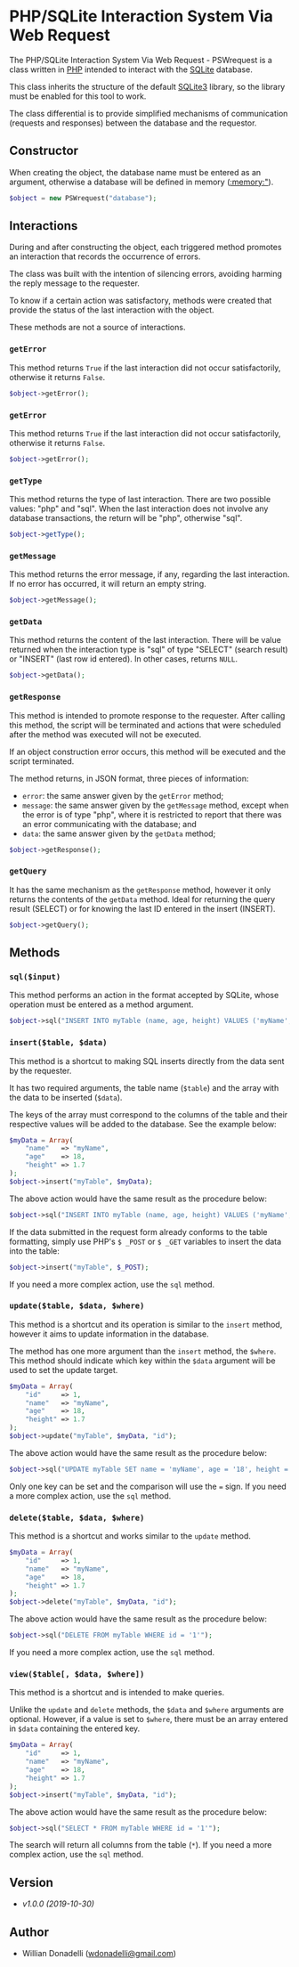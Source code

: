 # PHP/SQLite Interaction System Via Web Request

The PHP/SQLite Interaction System Via Web Request - PSWrequest is a class written in [PHP](https://www.php.net/) intended to interact with the [SQLite](https://www.sqlite.org/) database.

This class inherits the structure of the default [SQLite3](https://www.php.net/manual/pt_BR/book.sqlite3.php) library, so the library must be enabled for this tool to work.

The class differential is to provide simplified mechanisms of communication (requests and responses) between the database and the requestor.

## Constructor

When creating the object, the database name must be entered as an argument, otherwise a database will be defined in memory ([:memory:"](https://www.sqlite.org/inmemorydb.html)).

```php
$object = new PSWrequest("database");
```

## Interactions

During and after constructing the object, each triggered method promotes an interaction that records the occurrence of errors.

The class was built with the intention of silencing errors, avoiding harming the reply message to the requester.

To know if a certain action was satisfactory, methods were created that provide the status of the last interaction with the object.

These methods are not a source of interactions.

### `getError`

This method returns `True` if the last interaction did not occur satisfactorily, otherwise it returns `False`.

```php
$object->getError();
```

### `getError`

This method returns `True` if the last interaction did not occur satisfactorily, otherwise it returns `False`.

```php
$object->getError();
```

### `getType`

This method returns the type of last interaction. There are two possible values: "php" and "sql". When the last interaction does not involve any database transactions, the return will be "php", otherwise "sql".

```php
$object->getType();
```
### `getMessage`

This method returns the error message, if any, regarding the last interaction. If no error has occurred, it will return an empty string.

```php
$object->getMessage();
```

### `getData`

This method returns the content of the last interaction. There will be value returned when the interaction type is "sql" of type "SELECT" (search result) or "INSERT" (last row id entered). In other cases, returns `NULL`.

```php
$object->getData();
```
### `getResponse`

This method is intended to promote response to the requester. After calling this method, the script will be terminated and actions that were scheduled after the method was executed will not be executed.

If an object construction error occurs, this method will be executed and the script terminated.

 The method returns, in JSON format, three pieces of information:
 
- `error`: the same answer given by the `getError` method;
- `message`: the same answer given by the `getMessage` method, except when the error is of type "php", where it is restricted to report that there was an error communicating with the database; and
- `data`: the same answer given by the `getData` method;

```php
$object->getResponse();
```

### `getQuery`

It has the same mechanism as the `getResponse` method, however it only returns the contents of the `getData` method. Ideal for returning the query result (SELECT) or for knowing the last ID entered in the insert (INSERT).

```php
$object->getQuery();
```

## Methods

### `sql($input)`

This method performs an action in the format accepted by SQLite, whose operation must be entered as a method argument.

```php
$object->sql("INSERT INTO myTable (name, age, height) VALUES ('myName', '18', '1.70')");
```

### `insert($table, $data)`

This method is a shortcut to making SQL inserts directly from the data sent by the requester.

It has two required arguments, the table name (`$table`) and the array with the data to be inserted (`$data`).

The keys of the array must correspond to the columns of the table and their respective values ​​will be added to the database. See the example below:

```php
$myData = Array(
	"name"   => "myName",
	"age"    => 18,
	"height" => 1.7
);
$object->insert("myTable", $myData);
```

The above action would have the same result as the procedure below:

```php
$object->sql("INSERT INTO myTable (name, age, height) VALUES ('myName', '18', '1.70')");
```

If the data submitted in the request form already conforms to the table formatting, simply use PHP's `$ _POST` or `$ _GET` variables to insert the data into the table:

```php
$object->insert("myTable", $_POST);
```

If you need a more complex action, use the `sql` method.

### `update($table, $data, $where)`

This method is a shortcut and its operation is similar to the `insert` method, however it aims to update information in the database.

The method has one more argument than the `insert` method, the `$where`. This method should indicate which key within the `$data` argument will be used to set the update target.

```php
$myData = Array(
	"id"     => 1,
	"name"   => "myName",
	"age"    => 18,
	"height" => 1.7
);
$object->update("myTable", $myData, "id");
```

The above action would have the same result as the procedure below:

```php
$object->sql("UPDATE myTable SET name = 'myName', age = '18', height = '1.70' WHERE id = '1'");
```

Only one key can be set and the comparison will use the `=` sign. If you need a more complex action, use the `sql` method.

### `delete($table, $data, $where)`

This method is a shortcut and works similar to the `update` method.

```php
$myData = Array(
	"id"     => 1,
	"name"   => "myName",
	"age"    => 18,
	"height" => 1.7
);
$object->delete("myTable", $myData, "id");
```

The above action would have the same result as the procedure below:

```php
$object->sql("DELETE FROM myTable WHERE id = '1'");
```

If you need a more complex action, use the `sql` method.

### `view($table[, $data, $where])`

This method is a shortcut and is intended to make queries.

Unlike the `update` and `delete` methods, the `$data` and `$where` arguments are optional. However, if a value is set to `$where`, there must be an array entered in `$data` containing the entered key.

```php
$myData = Array(
	"id"     => 1,
	"name"   => "myName",
	"age"    => 18,
	"height" => 1.7
);
$object->insert("myTable", $myData, "id");
```

The above action would have the same result as the procedure below:

```php
$object->sql("SELECT * FROM myTable WHERE id = '1'");
```

The search will return all columns from the table (`*`). If you need a more complex action, use the `sql` method.

## Version

- _v1.0.0 (2019-10-30)_

## Author

- Willian Donadelli ([wdonadelli@gmail.com](wdonadelli@gmail.com))


